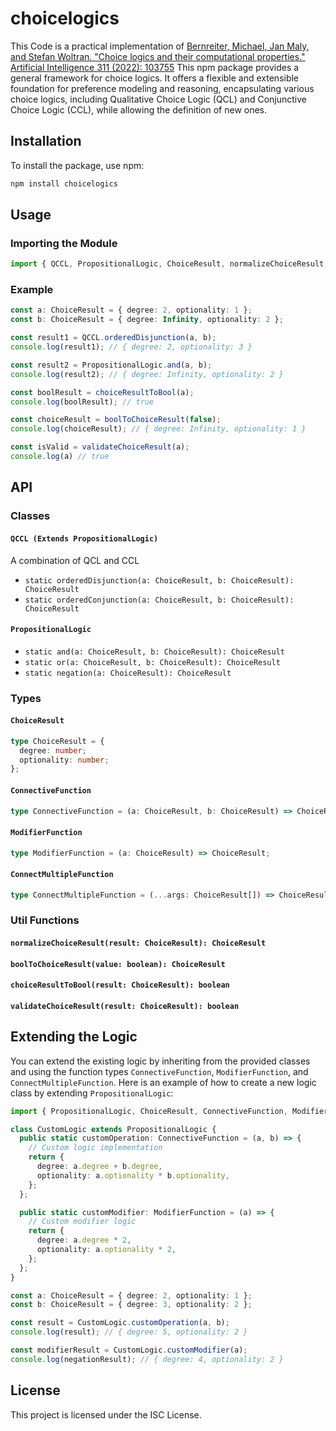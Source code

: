 # choicelogics
This Code is a practical implementation of [Bernreiter, Michael, Jan Maly, and Stefan Woltran. "Choice logics and their computational properties." Artificial Intelligence 311 (2022): 103755](https://doi.org/10.1016/j.artint.2022.103755)
This npm package provides a general framework for choice logics. It offers a flexible and extensible foundation for preference modeling and reasoning, encapsulating various choice logics, including Qualitative Choice Logic (QCL) and Conjunctive Choice Logic (CCL), while allowing the definition of new ones.

## Installation

To install the package, use npm:

```bash
npm install choicelogics
```

## Usage

### Importing the Module

```typescript
import { QCCL, PropositionalLogic, ChoiceResult, normalizeChoiceResult, choiceResultToBool, boolToChoiceResult, validateChoiceResult } from "choicelogics";
```

### Example

```typescript
const a: ChoiceResult = { degree: 2, optionality: 1 };
const b: ChoiceResult = { degree: Infinity, optionality: 2 };

const result1 = QCCL.orderedDisjunction(a, b);
console.log(result1); // { degree: 2, optionality: 3 }

const result2 = PropositionalLogic.and(a, b);
console.log(result2); // { degree: Infinity, optionality: 2 }

const boolResult = choiceResultToBool(a);
console.log(boolResult); // true

const choiceResult = boolToChoiceResult(false);
console.log(choiceResult); // { degree: Infinity, optionality: 1 }

const isValid = validateChoiceResult(a);
console.log(a) // true
```

## API

### Classes

#### `QCCL (Extends PropositionalLogic)`
A combination of QCL and CCL
- `static orderedDisjunction(a: ChoiceResult, b: ChoiceResult): ChoiceResult`
- `static orderedConjunction(a: ChoiceResult, b: ChoiceResult): ChoiceResult`

#### `PropositionalLogic`

- `static and(a: ChoiceResult, b: ChoiceResult): ChoiceResult`
- `static or(a: ChoiceResult, b: ChoiceResult): ChoiceResult`
- `static negation(a: ChoiceResult): ChoiceResult`

### Types

#### `ChoiceResult`

```typescript
type ChoiceResult = {
  degree: number;
  optionality: number;
};
```

#### `ConnectiveFunction`

```typescript
type ConnectiveFunction = (a: ChoiceResult, b: ChoiceResult) => ChoiceResult;
```

#### `ModifierFunction`

```typescript
type ModifierFunction = (a: ChoiceResult) => ChoiceResult;
```

#### `ConnectMultipleFunction`

```typescript
type ConnectMultipleFunction = (...args: ChoiceResult[]) => ChoiceResult;
```

### Util Functions

#### `normalizeChoiceResult(result: ChoiceResult): ChoiceResult`

#### `boolToChoiceResult(value: boolean): ChoiceResult`

#### `choiceResultToBool(result: ChoiceResult): boolean`

#### `validateChoiceResult(result: ChoiceResult): boolean`

## Extending the Logic

You can extend the existing logic by inheriting from the provided classes and using the function types `ConnectiveFunction`, `ModifierFunction`, and `ConnectMultipleFunction`. Here is an example of how to create a new logic class by extending `PropositionalLogic`:

```typescript
import { PropositionalLogic, ChoiceResult, ConnectiveFunction, ModifierFunction } from "choicelogics";

class CustomLogic extends PropositionalLogic {
  public static customOperation: ConnectiveFunction = (a, b) => {
    // Custom logic implementation
    return {
      degree: a.degree + b.degree,
      optionality: a.optionality * b.optionality,
    };
  };

  public static customModifier: ModifierFunction = (a) => {
    // Custom modifier logic
    return {
      degree: a.degree * 2,
      optionality: a.optionality * 2,
    };
  };
}

const a: ChoiceResult = { degree: 2, optionality: 1 };
const b: ChoiceResult = { degree: 3, optionality: 2 };

const result = CustomLogic.customOperation(a, b);
console.log(result); // { degree: 5, optionality: 2 }

const modifierResult = CustomLogic.customModifier(a);
console.log(negationResult); // { degree: 4, optionality: 2 }
```

## License

This project is licensed under the ISC License.
